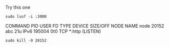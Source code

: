 Try this one

```
sudo lsof -i :3000
```

COMMAND PID USER FD TYPE DEVICE SIZE/OFF NODE NAME
node 20152 abc 21u IPv6 195004 0t0 TCP *:http (LISTEN)

```
sudo kill -9 20152
```
